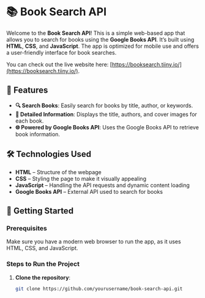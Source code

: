 # 📚 Book Search API

Welcome to the **Book Search API**! This is a simple web-based app that allows you to search for books using the **Google Books API**. It’s built using **HTML**, **CSS**, and **JavaScript**. The app is optimized for mobile use and offers a user-friendly interface for book searches.

You can check out the live website here: [https://booksearch.tiiny.io/](https://booksearch.tiiny.io/).

## 🚀 Features
- **🔍 Search Books**: Easily search for books by title, author, or keywords.
- **📖 Detailed Information**: Displays the title, authors, and cover images for each book.
- **🌐 Powered by Google Books API**: Uses the Google Books API to retrieve book information.

## 🛠️ Technologies Used
- **HTML** – Structure of the webpage
- **CSS** – Styling the page to make it visually appealing
- **JavaScript** – Handling the API requests and dynamic content loading
- **Google Books API** – External API used to search for books

## 📝 Getting Started

### Prerequisites
Make sure you have a modern web browser to run the app, as it uses HTML, CSS, and JavaScript.

### Steps to Run the Project
1. **Clone the repository**:
   ```bash
   git clone https://github.com/yourusername/book-search-api.git
